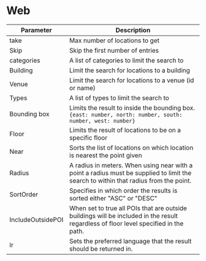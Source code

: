# Web

| Parameter         | Description                                                                                                                          |
|-------------------|--------------------------------------------------------------------------------------------------------------------------------------|
| take              | Max number of locations to get                                                                                                       |
| Skip              | Skip the first number of entries                                                                                                     |
| categories        | A list of categories to limit the search to                                                                                          |
| Building          | Limit the search for locations to a building                                                                                         |
| Venue             | Limit the search for locations to a venue (id or name)                                                                               |
| Types             | A list of types to limit the search to                                                                                               |
| Bounding box      | Limits the result to inside the bounding box. `{east: number, north: number, south: number, west: number}`                           |
| Floor             | Limits the result of locations to be on a specific floor                                                                             |
| Near              | Sorts the list of locations on which location is nearest the point given                                                             |
| Radius            | A radius in meters. When using near with a point a radius must be supplied to limit the search to within that radius from the point. |
| SortOrder         | Specifies in which order the results is sorted either "ASC" or "DESC"                                                                |
| IncludeOutsidePOI | When set to true all POIs that are outside buildings will be included in the result regardless of floor level specified in the path. |
| lr                | Sets the preferred language that the result should be returned in.                                                                   |
